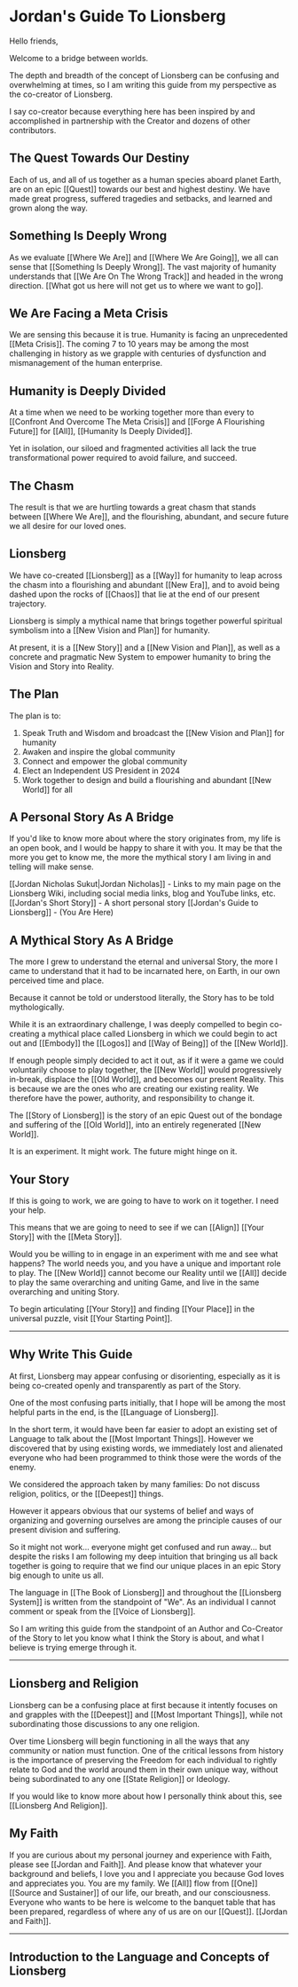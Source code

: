 # Jordan's Guide To Lionsberg

Hello friends, 

Welcome to a bridge between worlds. 

The depth and breadth of the concept of Lionsberg can be confusing and overwhelming at times, so I am writing this guide from my perspective as the co-creator of Lionsberg. 

I say co-creator because everything here has been inspired by and accomplished in partnership with the Creator and dozens of other contributors. 

## The Quest Towards Our Destiny 

Each of us, and all of us together as a human species aboard planet Earth, are on an epic [[Quest]] towards our best and highest destiny. We have made great progress, suffered tragedies and setbacks, and learned and grown along the way. 

## Something Is Deeply Wrong 

As we evaluate [[Where We Are]] and [[Where We Are Going]], we all can sense that [[Something Is Deeply Wrong]]. The vast majority of humanity understands that [[We Are On The Wrong Track]] and headed in the wrong direction. [[What got us here will not get us to where we want to go]]. 

## We Are Facing a Meta Crisis 

We are sensing this because it is true. Humanity is facing an unprecedented [[Meta Crisis]]. The coming 7 to 10 years may be among the most challenging in history as we grapple with centuries of dysfunction and mismanagement of the human enterprise. 

## Humanity is Deeply Divided

At a time when we need to be working together more than every to [[Confront And Overcome The Meta Crisis]] and [[Forge A Flourishing Future]] for [[All]], [[Humanity Is Deeply Divided]]. 

Yet in isolation, our siloed and fragmented activities all lack the true transformational power required to avoid failure, and succeed. 

## The Chasm 

The result is that we are hurtling towards a great chasm that stands between [[Where We Are]], and the flourishing, abundant, and secure future we all desire for our loved ones. 

## Lionsberg 

We have co-created [[Lionsberg]] as a [[Way]] for humanity to leap across the chasm into a flourishing and abundant [[New Era]], and to avoid being dashed upon the rocks of [[Chaos]] that lie at the end of our present trajectory. 

Lionsberg is simply a mythical name that brings together powerful spiritual symbolism into a [[New Vision and Plan]] for humanity. 

At present, it is a [[New Story]] and a [[New Vision and Plan]], as well as a concrete and pragmatic New System to empower humanity to bring the Vision and Story into Reality. 

## The Plan 

The plan is to: 

1. Speak Truth and Wisdom and broadcast the [[New Vision and Plan]] for humanity   
2. Awaken and inspire the global community  
3. Connect and empower the global community 
4. Elect an Independent US President in 2024  
5. Work together to design and build a flourishing and abundant [[New World]] for all  

## A Personal Story As A Bridge
If you'd like to know more about where the story originates from, my life is an open book, and I would be happy to share it with you. It may be that the more you get to know me, the more the mythical story I am living in and telling will make sense. 

[[Jordan Nicholas Sukut|Jordan Nicholas]] - Links to my main page on the Lionsberg Wiki, including social media links, blog and YouTube links, etc.  
[[Jordan's Short Story]]  - A short personal story 
[[Jordan's Guide to Lionsberg]] - (You Are Here)

## A Mythical Story As A Bridge
The more I grew to understand the eternal and universal Story, the more I came to understand that it had to be incarnated here, on Earth, in our own perceived time and place. 

Because it cannot be told or understood literally, the Story has to be told mythologically.  

While it is an extraordinary challenge, I was deeply compelled to begin co-creating a mythical place called Lionsberg in which we could begin to act out and [[Embody]] the [[Logos]] and [[Way of Being]] of the [[New World]]. 

If enough people simply decided to act it out, as if it were a game we could voluntarily choose to play together, the [[New World]] would progressively in-break, displace the [[Old World]], and becomes our present Reality. This is because we are the ones who are creating our existing reality. We therefore have the power, authority, and responsibility to change it. 

The [[Story of Lionsberg]] is the story of an epic Quest out of the bondage and suffering of the [[Old World]], into an entirely regenerated [[New World]].  

It is an experiment. It might work. The future might hinge on it. 

## Your Story

If this is going to work, we are going to have to work on it together. I need your help. 

This means that we are going to need to see if we can [[Align]] [[Your Story]] with the [[Meta Story]].  

Would you be willing to in engage in an experiment with me and see what happens? The world needs you, and you have a unique and important role to play. The [[New World]] cannot become our Reality until we [[All]] decide to play the same overarching and uniting Game, and live in the same overarching and uniting Story. 

To begin articulating [[Your Story]] and finding [[Your Place]] in the universal puzzle, visit [[Your Starting Point]]. 
___
## Why Write This Guide
At first, Lionsberg may appear confusing or disorienting, especially as it is being co-created openly and transparently as part of the Story. 

One of the most confusing parts initially, that I hope will be among the most helpful parts in the end, is the [[Language of Lionsberg]]. 

In the short term, it would have been far easier to adopt an existing set of Language to talk about the [[Most Important Things]]. However we discovered that by using existing words, we immediately lost and alienated everyone who had been programmed to think those were the words of the enemy. 

We considered the approach taken by many families: Do not discuss religion, politics, or the [[Deepest]] things. 

However it appears obvious that our systems of belief and ways of organizing and governing ourselves are among the principle causes of our present division and suffering.  

So it might not work... everyone might get confused and run away... but despite the risks I am following my deep intuition that bringing us all back together is going to require that we find our unique places in an epic Story big enough to unite us all. 

The language in [[The Book of Lionsberg]] and throughout the [[Lionsberg System]] is written from the standpoint of "We". As an individual I cannot comment or speak from the [[Voice of Lionsberg]]. 

So I am writing this guide from the standpoint of an Author and Co-Creator of the Story to let you know what I think the Story is about, and what I believe is trying emerge through it. 

___
## Lionsberg and Religion
Lionsberg can be a confusing place at first because it intently focuses on and grapples with the [[Deepest]] and [[Most Important Things]], while not subordinating those discussions to any one religion. 

Over time Lionsberg will begin functioning in all the ways that any community or nation must function. One of the critical lessons from history is the importance of preserving the Freedom for each individual to rightly relate to God and the world around them in their own unique way, without being subordinated to any one [[State Religion]] or Ideology. 

If you would like to know more about how I personally think about this, see [[Lionsberg And Religion]]. 

## My Faith 
If you are curious about my personal journey and experience with Faith, please see [[Jordan and Faith]]. And please know that whatever your background and beliefs, I love you and I appreciate you because God loves and appreciates you. You are my family. We [[All]] flow from [[One]] [[Source and Sustainer]] of our life, our breath, and our consciousness. Everyone who wants to be here is welcome to the banquet table that has been prepared, regardless of where any of us are on our [[Quest]]. [[Jordan and Faith]]. 
___
## Introduction to the Language and Concepts of Lionsberg
